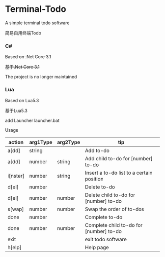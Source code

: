 # Terminal-Todo
A simple terminal todo software

简易自用终端Todo

### C#
~~Based on .Net Core 3.1~~

~~基于.Net Core 3.1~~

The project is no longer maintained

### Lua
Based on Lua5.3

基于Lua5.3

add Launcher launcher.bat

Usage

action   | arg1Type | arg2Type | tip
---------|----------|----------|----------
a[dd]    | string   |          | Add to-do
a[dd]    | number   | string   | Add child to-do  for [number] to-do
i[nster] | number   | string   | Insert a to-do list to a certain position
d[el]    | number   |          | Delete to-do
d[el]    | number   | number   | Delete child to-do  for [number] to-do
s[wap]   | number   | number   | Swap the order of to-dos
done     | number   |          | Complete to-do
done     | number   | number   | Complete child to-do  for [number] to-do
exit     |          |          | exit todo software
h[elp]   |          |          | Help page